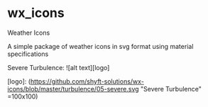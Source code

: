 # wx_icons
Weather Icons

A simple package of weather icons in svg format using material specifications

Severe Turbulence: 
![alt text][logo]

[logo]: (https://github.com/shyft-solutions/wx-icons/blob/master/turbulence/05-severe.svg "Severe Turbulence" =100x100)
